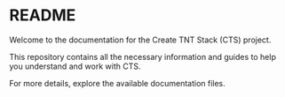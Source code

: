 # README

Welcome to the documentation for the Create TNT Stack (CTS) project.

This repository contains all the necessary information and guides to help you
understand and work with CTS.

For more details, explore the available documentation files.
